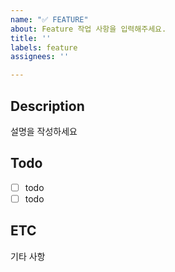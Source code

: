 ```yaml
---
name: "✅ FEATURE"
about: Feature 작업 사항을 입력해주세요.
title: ''
labels: feature
assignees: ''

---
```


## Description
설명을 작성하세요

## Todo
- [ ] todo
- [ ] todo

## ETC
기타 사항
